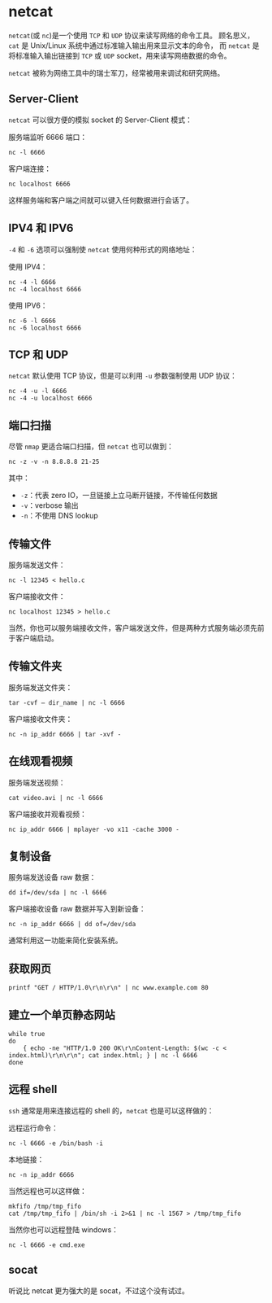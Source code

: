 # netcat

`netcat`(或 `nc`)是一个使用 `TCP` 和 `UDP` 协议来读写网络的命令工具。
顾名思义，`cat` 是 Unix/Linux 系统中通过标准输入输出用来显示文本的命令，
而 `netcat` 是将标准输入输出链接到 `TCP` 或 `UDP` socket，用来读写网络数据的命令。

`netcat` 被称为网络工具中的瑞士军刀，经常被用来调试和研究网络。


## Server-Client

`netcat` 可以很方便的模拟 socket 的 Server-Client 模式：

服务端监听 6666 端口：

```
nc -l 6666
```

客户端连接：

```
nc localhost 6666
```

这样服务端和客户端之间就可以键入任何数据进行会话了。


## IPV4 和 IPV6

`-4` 和 `-6` 选项可以强制使 `netcat` 使用何种形式的网络地址：

使用 IPV4：

```
nc -4 -l 6666
nc -4 localhost 6666
```

使用 IPV6：

```
nc -6 -l 6666
nc -6 localhost 6666
```


## TCP 和 UDP

`netcat` 默认使用 TCP 协议，但是可以利用 `-u` 参数强制使用 UDP 协议：

```
nc -4 -u -l 6666
nc -4 -u localhost 6666
```


## 端口扫描

尽管 `nmap` 更适合端口扫描，但 `netcat` 也可以做到：

```
nc -z -v -n 8.8.8.8 21-25
```

其中：

* `-z`：代表 zero IO，一旦链接上立马断开链接，不传输任何数据
* `-v`：verbose 输出
* `-n`：不使用 DNS lookup


## 传输文件

服务端发送文件：

```
nc -l 12345 < hello.c
```

客户端接收文件：

```
nc localhost 12345 > hello.c
```

当然，你也可以服务端接收文件，客户端发送文件，但是两种方式服务端必须先前于客户端启动。


## 传输文件夹

服务端发送文件夹：

```
tar -cvf – dir_name | nc -l 6666
```

客户端接收文件夹：

```
nc -n ip_addr 6666 | tar -xvf -
```


## 在线观看视频

服务端发送视频：

```
cat video.avi | nc -l 6666
```

客户端接收并观看视频：

```
nc ip_addr 6666 | mplayer -vo x11 -cache 3000 -
```


## 复制设备

服务端发送设备 raw 数据：

```
dd if=/dev/sda | nc -l 6666
```

客户端接收设备 raw 数据并写入到新设备：

```
nc -n ip_addr 6666 | dd of=/dev/sda
```

通常利用这一功能来简化安装系统。


## 获取网页

```
printf "GET / HTTP/1.0\r\n\r\n" | nc www.example.com 80
```


## 建立一个单页静态网站

```
while true
do
    { echo -ne "HTTP/1.0 200 OK\r\nContent-Length: $(wc -c < index.html)\r\n\r\n"; cat index.html; } | nc -l 6666
done
```


## 远程 shell

`ssh` 通常是用来连接远程的 shell 的，`netcat` 也是可以这样做的：

远程运行命令：

```
nc -l 6666 -e /bin/bash -i
```

本地链接：

```
nc -n ip_addr 6666
```

当然远程也可以这样做：

```
mkfifo /tmp/tmp_fifo
cat /tmp/tmp_fifo | /bin/sh -i 2>&1 | nc -l 1567 > /tmp/tmp_fifo
```

当然你也可以远程登陆 windows：

```
nc -l 6666 -e cmd.exe
```


## socat

听说比 netcat 更为强大的是 socat，不过这个没有试过。
